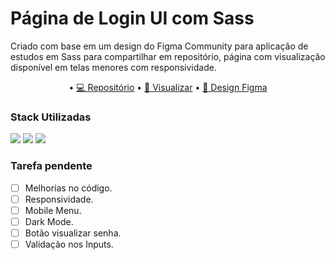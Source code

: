
# Página de Login UI com Sass

Criado com base em um design do Figma Community para aplicação de estudos em Sass para compartilhar em repositório, página com visualização 
disponível em telas menores com responsividade.

 <p align="center">
• <a href="https://github.com/brenordev/page_login_with_sass">💻 Repositório</a>
• <a href="https://brenordev.github.io/page_login_with_sass/">🚀 Visualizar</a>
• <a href="https://www.figma.com/file/GaS3KRjb0I4F2E7mZsf7Af/Login-UI-White%2FDark-mode-(Community)?node-id=0%3A1">🎨​ Design Figma</a>
</p>

### Stack Utilizadas

<div>
  <img src="https://img.shields.io/badge/HTML5-E34F26?style=for-the-badge&logo=html5&logoColor=white">
  <img src="https://img.shields.io/badge/Sass-CC6699?style=for-the-badge&logo=sass&logoColor=white">
  <img src="https://img.shields.io/badge/JavaScript-F7DF1E?style=for-the-badge&logo=javascript&logoColor=black">
</div>

### Tarefa pendente
- [ ] Melhorias no código.
- [ ] Responsividade.
- [ ] Mobile Menu.
- [ ] Dark Mode.
- [ ] Botão visualizar senha.
- [ ] Validação nos Inputs.
